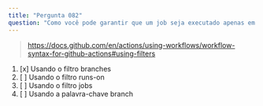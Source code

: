 ```yaml
---
title: "Pergunta 082"
question: "Como você pode garantir que um job seja executado apenas em um branch específico?"
---
```



> https://docs.github.com/en/actions/using-workflows/workflow-syntax-for-github-actions#using-filters
1. [x] Usando o filtro branches
1. [ ] Usando o filtro runs-on
1. [ ] Usando o filtro jobs
1. [ ] Usando a palavra-chave branch
